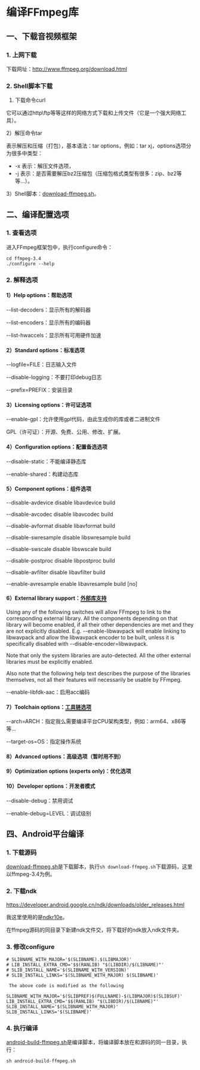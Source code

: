 # 编译FFmpeg库

## 一、下载音视频框架

### 1. 上网下载

下载网址：http://www.ffmpeg.org/download.html

### 2. Shell脚本下载

1) 下载命令curl

它可以通过http\ftp等等这样的网络方式下载和上传文件（它是一个强大网络工具）。

2）解压命令tar

表示解压和压缩（打包），基本语法：tar options，例如：tar xj，options选项分为很多中类型：

- -x 表示：解压文件选项，
- -j 表示：是否需要解压bz2压缩包（压缩包格式类型有很多：zip、bz2等等…）。

3）Shell脚本：[download-ffmpeg.sh](https://gitee.com/learnany/ffmpeg/blob/master/01_ffmpeg_compiled/download-ffmpeg.sh)。

## 二、编译配置选项

### 1. 查看选项

进入FFmpeg框架包中，执行configure命令：
```
cd ffmpeg-3.4
./configure --help
```

### 2. 解释选项

#### 1）Help options：帮助选项

--list-decoders：显示所有的解码器

--list-encoders：显示所有的编码器

--list-hwaccels：显示所有可用硬件加速

#### 2）Standard options：标准选项

--logfile=FILE：日志输入文件

--disable-logging：不要打印debug日志

--prefix=PREFIX：安装目录

#### 3）Licensing options：许可证选项

--enable-gpl：允许使用gpl代码，由此生成你的库或者二进制文件

GPL（许可证）：开源、免费、公用、修改、扩展。

#### 4）Configuration options：配置备选选项

--disable-static：不能编译静态库

--enable-shared：构建动态库

#### 5）Component options：组件选项

--disable-avdevice       disable libavdevice build

--disable-avcodec        disable libavcodec build

--disable-avformat       disable libavformat build

--disable-swresample     disable libswresample build

--disable-swscale        disable libswscale build

--disable-postproc       disable libpostproc build

--disable-avfilter       disable libavfilter build

--enable-avresample      enable libavresample build [no]

#### 6）External library support：<span style="border-bottom:2px solid; black;">外部库支持</span>

Using any of the following switches will allow FFmpeg to link to the
corresponding external library. All the components depending on that library
will become enabled, if all their other dependencies are met and they are not
explicitly disabled. E.g. --enable-libwavpack will enable linking to
libwavpack and allow the libwavpack encoder to be built, unless it is
specifically disabled with --disable-encoder=libwavpack.

Note that only the system libraries are auto-detected. All the other external
libraries must be explicitly enabled.

Also note that the following help text describes the purpose of the libraries
themselves, not all their features will necessarily be usable by FFmpeg.

 --enable-libfdk-aac：启用acc编码

#### 7）Toolchain options：<span style="border-bottom:2px solid; black;">工具链选项</span>

--arch=ARCH：指定我么需要编译平台CPU架构类型，例如：arm64、x86等等…

--target-os=OS：指定操作系统

#### 8）Advanced options：高级选项（暂时用不到）

#### 9）Optimization options (experts only)：优化选项

#### 10）Developer options：开发者模式

 --disable-debug：禁用调试

 --enable-debug=LEVEL：调试级别

## 四、Android平台编译

### 1. 下载源码

[download-ffmpeg.sh](https://gitee.com/learnany/ffmpeg/blob/master/01_ffmpeg_compiled/download-ffmpeg.sh)是下载脚本，执行`sh download-ffmpeg.sh`下载源码，这里以ffmpeg-3.4为例。

### 2. 下载ndk

https://developer.android.google.cn/ndk/downloads/older_releases.html

我这里使用的是[ndkr10e](https://dl.google.com/android/repository/android-ndk-r10e-darwin-x86_64.zip?hl=zh-cn)。

在ffmpeg源码的同目录下新建ndk文件交，将下载好的ndk放入ndk文件夹。

### 3. 修改configure

```
# SLIBNAME_WITH_MAJOR='$(SLIBNAME).$(LIBMAJOR)'
# LIB_INSTALL_EXTRA_CMD='$$(RANLIB) "$(LIBDIR)/$(LIBNAME)"'
# SLIB_INSTALL_NAME='$(SLIBNAME_WITH_VERSION)'
# SLIB_INSTALL_LINKS='$(SLIBNAME_WITH_MAJOR) $(SLIBNAME)'
 
 The above code is modified as the following
 
SLIBNAME_WITH_MAJOR='$(SLIBPREF)$(FULLNAME)-$(LIBMAJOR)$(SLIBSUF)'
LIB_INSTALL_EXTRA_CMD='$$(RANLIB) "$(LIBDIR)/$(LIBNAME)"'
SLIB_INSTALL_NAME='$(SLIBNAME_WITH_MAJOR)'
SLIB_INSTALL_LINKS='$(SLIBNAME)'
```
### 4. 执行编译

[android-build-ffmpeg.sh](https://gitee.com/learnany/ffmpeg/blob/master/01_ffmpeg_compiled/android-build-ffmpeg.sh)是编译脚本，将编译脚本放在和源码的同一目录，执行：
```
sh android-build-ffmpeg.sh
```





